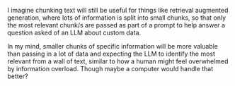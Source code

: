 I imagine chunking text will still be useful for things like retrieval augmented generation, where lots of information is split into small chunks, so that only the most relevant chunk/s are passed as part of a prompt to help answer a question asked of an LLM about custom data.

In my mind, smaller chunks of specific information will be more valuable than passing in a lot of data and expecting the LLM to identify the most relevant from a wall of text, similar to how a human might feel overwhelmed by information overload. Though maybe a computer would handle that better?